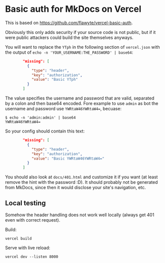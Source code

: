 # Basic auth for MkDocs on Vercel

This is based on <https://github.com/flawyte/vercel-basic-auth>.

Obviously this only adds security if your source code is not public, but if it were public attackers could build the site themselves anyways.

You will want to replace the `YTph` in the following section of `vercel.json` with the output of `echo -n 'YOUR_USERNAME:THE_PASSWORD' | base64`:
```json
        "missing": [
          {
            "type": "header",
            "key": "authorization",
            "value": "Basic YTph"
          }
        ]
```

The value specifies the username and password that are valid, separated by a colon and then base64 encoded.
Fore example to use `admin` as bot the username and password use `YWRtaW46YWRtaW4=`, becuase:
```
$ echo -n 'admin:admin' | base64
YWRtaW46YWRtaW4=
```

So your config should contain this text:
```json title="vercel.json"
        "missing": [
          {
            "type": "header",
            "key": "authorization",
            "value": "Basic YWRtaW46YWRtaW4="
          }
        ]
```

You should also look at `docs/401.html` and customize it if you want (at least remove the hint with the password :D).
It should probably not be generated from MkDocs, since then it would disclose your site's navigation, etc.


## Local testing

Somehow the header handling does not work well locally (always get 401 even with correct request).

Build:
```
vercel build
```

Serve with live reload:
```
vercel dev --listen 8000
```
